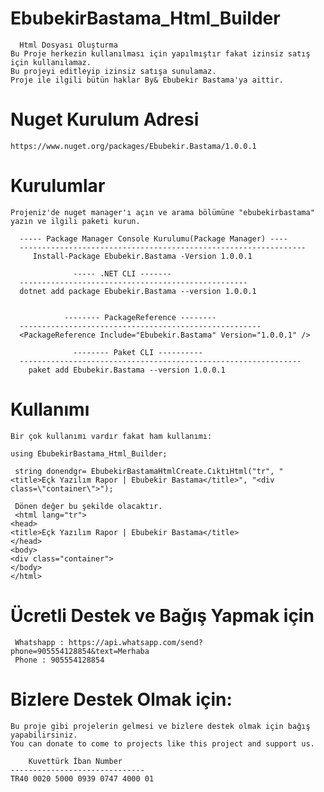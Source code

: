 # EbubekirBastama_Html_Builder
      Html Dosyası Oluşturma
    Bu Proje herkezin kullanılması için yapılmıştır fakat izinsiz satış için kullanılamaz.
    Bu projeyi editleyip izinsiz satışa sunulamaz.
    Proje ile ilgili bütün haklar By& Ebubekir Bastama'ya aittir. 
# Nuget Kurulum Adresi
    https://www.nuget.org/packages/Ebubekir.Bastama/1.0.0.1
# Kurulumlar
    Projeniz'de nuget manager'ı açın ve arama bölümüne "ebubekirbastama" yazın ve ilgili paketi kurun.
    
      ----- Package Manager Console Kurulumu(Package Manager) ----
      ----------------------------------------------------------------
         Install-Package Ebubekir.Bastama -Version 1.0.0.1
         
                  ----- .NET CLI -------
      ---------------------------------------------------
      dotnet add package Ebubekir.Bastama --version 1.0.0.1
      
      
                -------- PackageReference --------
      ------------------------------------------------------
      <PackageReference Include="Ebubekir.Bastama" Version="1.0.0.1" />
      
                  -------- Paket CLI ----------
      ---------------------------------------------------------------
        paket add Ebubekir.Bastama --version 1.0.0.1
        
# Kullanımı
    Bir çok kullanımı vardır fakat ham kullanımı:
    
    using EbubekirBastama_Html_Builder;
    
     string donendgr= EbubekirBastamaHtmlCreate.CıktıHtml("tr", "<title>Eçk Yazılım Rapor | Ebubekir Bastama</title>", "<div class=\"container\">");
     
     Dönen değer bu şekilde olacaktır.
     <html lang="tr">
    <head>
    <title>Eçk Yazılım Rapor | Ebubekir Bastama</title>
    </head>
    <body>
    <div class="container">
    </body>
    </html>
# Ücretli Destek ve Bağış Yapmak için
     Whatshapp : https://api.whatsapp.com/send?phone=905554128854&text=Merhaba
     Phone : 905554128854
# Bizlere Destek Olmak için:
    Bu proje gibi projelerin gelmesi ve bizlere destek olmak için bağış yapabilirsiniz.
    You can donate to come to projects like this project and support us.
    
        Kuvettürk İban Number
    ------------------------------
    TR40 0020 5000 0939 0747 4000 01
